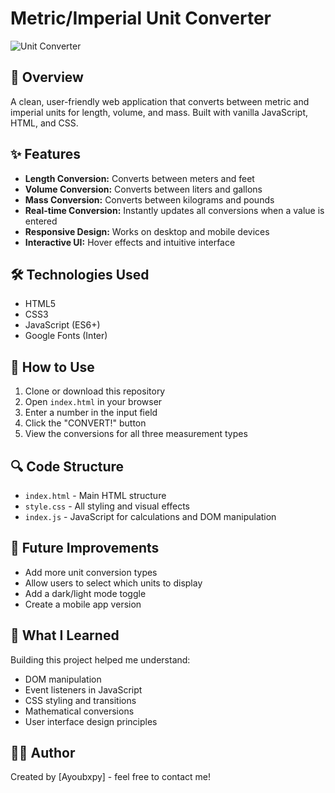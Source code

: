 # Metric/Imperial Unit Converter

![Unit Converter](![preview](image.png)) 

## 📌 Overview

A clean, user-friendly web application that converts between metric and imperial units for length, volume, and mass. Built with vanilla JavaScript, HTML, and CSS.

## ✨ Features

- **Length Conversion:** Converts between meters and feet
- **Volume Conversion:** Converts between liters and gallons
- **Mass Conversion:** Converts between kilograms and pounds
- **Real-time Conversion:** Instantly updates all conversions when a value is entered
- **Responsive Design:** Works on desktop and mobile devices
- **Interactive UI:** Hover effects and intuitive interface

## 🛠️ Technologies Used

- HTML5
- CSS3 
- JavaScript (ES6+)
- Google Fonts (Inter)

## 🚀 How to Use

1. Clone or download this repository
2. Open `index.html` in your browser
3. Enter a number in the input field
4. Click the "CONVERT!" button
5. View the conversions for all three measurement types

## 🔍 Code Structure

- `index.html` - Main HTML structure
- `style.css` - All styling and visual effects
- `index.js` - JavaScript for calculations and DOM manipulation

## 🔮 Future Improvements

- Add more unit conversion types
- Allow users to select which units to display
- Add a dark/light mode toggle
- Create a mobile app version

## 📝 What I Learned

Building this project helped me understand:
- DOM manipulation
- Event listeners in JavaScript
- CSS styling and transitions
- Mathematical conversions
- User interface design principles

## 👨‍💻 Author

Created by [Ayoubxpy] - feel free to contact me!

